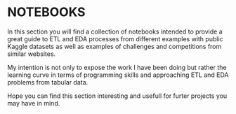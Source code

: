 # NOTEBOOKS

In this section you will find a collection of notebooks intended to provide a great guide to ETL and EDA processes from different examples with public Kaggle datasets as well as examples of challenges and competitions from similar websites.

My intention is not only to expose the work I have been doing but rather the learning curve in terms of programming skills and approaching ETL and EDA problems from tabular data.

Hope you can find this section interesting and usefull for furter projects you may have in mind.